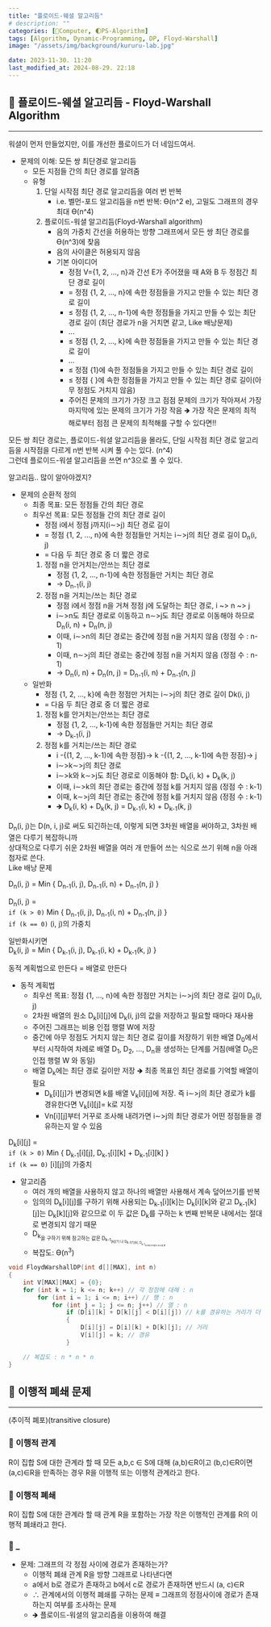 ```yaml
---
title: "플로이드-웨셜 알고리듬"
# description: ""
categories: [💫Computer, 🌓PS-Algorithm]
tags: [Algorithm, Dynamic-Programming, DP, Floyd-Warshall]
image: "/assets/img/background/kururu-lab.jpg"

date: 2023-11-30. 11:20
last_modified_at: 2024-08-29. 22:18
---
```


## 💫 플로이드-웨셜 알고리듬 - Floyd-Warshall Algorithm

---

워셜이 먼저 만들었지만, 이를 개선한 플로이드가 더 네임드여서.  

- 문제의 이해: 모든 쌍 최단경로 알고리듬
  - 모든 지점들 간의 최단 경로를 알려줌
  - 유형
    1. 단일 시작점 최단 경로 알고리듬을 여러 번 반복
       - i.e. 벨먼-포드 알고리듬을 n번 반복: Ɵ(n^2 e), 고밀도 그래프의 경우 최대 Ɵ(n^4)
    2. 플로이드-워셜 알고리듬(Floyd-Warshall  algorithm)
       - 음의 가중치 간선을 허용하는 방향 그래프에서 모든 쌍 최단 경로를 Ɵ(n^3)에 찾음
       - 음의 사이클은 허용되지 않음
       - 기본 아이디어
         - 정점 V={1, 2, …, n}과 간선 E가 주어졌을 때 A와 B 두 정점간 최단 경로 길이
         - = 정점 {1, 2, …, n}에 속한 정점들을 가지고 만들 수 있는 최단 경로 길이
         - ≤ 정점 {1, 2, …, n-1}에 속한 정점들을 가지고 만들 수 있는 최단 경로 길이 (최단 경로가 n을 거치면 같고, Like 배낭문제)
         - …
         - ≤ 정점 {1, 2, …, k}에 속한 정점들을 가지고 만들 수 있는 최단 경로 길이
         - …
         - ≤ 정점 {1}에 속한 정점들을 가지고 만들 수 있는 최단 경로 길이
         - ≤ 정점 { }에 속한 정점들을 가지고 만들 수 있는 최단 경로 길이(아무 정점도 거치지 않음)
         - 주어진 문제의 크기가 가장 크고 점점 문제의 크기가 작아져서 가장 마지막에 있는 문제의 크기가 가장 작음 🡺 가장 작은 문제의 최적해로부터 점점 큰 문제의 최적해를 구할 수 있다면!!

모든 쌍 최단 경로는, 플로이드-워셜 알고리듬을 몰라도, 단일 시작점 최단 경로 알고리듬을 시작점을 다르게 n번 반복 시켜 풀 수는 있다. (n^4)  
그런데 플로이드-워셜 알고리듬을 쓰면 n^3으로 풀 수 있다.  

알고리듬.. 많이 알아야겠지?  

- 문제의 순환적 정의
  - 최종 목표: 모든 정점들 간의 최단 경로
  - 최우선 목표: 모든 정점들 간의 최단 경로 길이
    - 정점 i에서 정점 j까지(i∼>j) 최단 경로 길이
    - = 정점 {1, 2, …, n}에 속한 정점들만 거치는 i∼>j의 최단 경로 길이 D<sub>n</sub>(i, j)
    - = 다음 두 최단 경로 중 더 짧은 경로
    1. 정점 n을 안거치는/안쓰는 최단 경로
       - 정점 {1, 2, …, n-1}에 속한 정점들만 거치는 최단 경로
       - → D<sub>n-1</sub>(i, j)
    2. 정점 n을 거치는/쓰는 최단 경로
       - 정점 i에서 정점 n을 거쳐 정점 j에 도달하는 최단 경로, i ~> n ~> j
       - i∼>n도 최단 경로로 이동하고 n∼>j도 최단 경로로 이동해야 하므로 D<sub>n</sub>(i, n) + D<sub>n</sub>(n, j)
       - 이때, i∼>n의 최단 경로는 중간에 정점 n을 거치지 않음 (정점 수 : n-1)
       - 이때, n∼>j의 최단 경로는 중간에 정점 n을 거치지 않음 (정점 수 : n-1)
       - → D<sub>n</sub>(i, n) + D<sub>n</sub>(n, j) = D<sub>n-1</sub>(i, n) + D<sub>n-1</sub>(n, j)
  - 일반화
    - 정점 {1, 2, …, k}에 속한 정점만 거치는 i∼>j의 최단 경로 길이 Dk(i, j)
    - = 다음 두 최단 경로 중 더 짧은 경로
    1. 정점 k를 안거치는/안쓰는 최단 경로
       - 정점 {1, 2, …, k-1}에 속한 정점들만 거치는 최단 경로
       - → D<sub>k-1</sub>(i, j)
    2. 정점 k를 거치는/쓰는 최단 경로
       - i -{(1, 2, ..., k-1)에 속한 정점}→ k -{(1, 2, ..., k-1)에 속한 정점}→ j
       - i∼>k∼>j의 최단 경로
       - i∼>k와 k∼>j도 최단 경로로 이동해야 함:  D<sub>k</sub>(i, k) + D<sub>k</sub>(k, j)
       - 이때, i∼>k의 최단 경로는 중간에 정점 k를 거치지 않음 (정점 수 : k-1)
       - 이때, k∼>j의 최단 경로는 중간에 정점 k를 거치지 않음 (정점 수 	: k-1)
       - 🡺 D<sub>k</sub>(i, k) + D<sub>k</sub>(k, j) = D<sub>k-1</sub>(i, k) + D<sub>k-1</sub>(k, j)

D<sub>n</sub>(i, j)는 D(n, i, j)로 써도 되긴하는데, 이렇게 되면 3차원 배열을 써야하고, 3차원 배열은 다루기 복잡하니까  
상대적으로 다루기 쉬운 2차원 배열을 여러 개 만들어 쓰는 식으로 쓰기 위해 n을 아래첨자로 쓴다.  
Like 배낭 문제  

D<sub>n</sub>(i, j) = Min { D<sub>n-1</sub>(i, j), D<sub>n-1</sub>(i, n) + D<sub>n-1</sub>(n, j) }  

D<sub>n</sub>(i, j) =  
`if (k > 0)` Min { D<sub>n-1</sub>(i, j), D<sub>n-1</sub>(i, n) + D<sub>n-1</sub>(n, j) }  
`if (k == 0)` (i, j)의 가중치  

일반화시키면  
D<sub>k</sub>(i, j) = Min { D<sub>k-1</sub>(i, j), D<sub>k-1</sub>(i, k) + D<sub>k-1</sub>(k, j) }  

동적 계획법으로 만든다 = 배열로 만든다  

- 동적 계획법
  - 최우선 목표: 정점 {1, …, n}에 속한 정점만 거치는 i∼>j의 최단 경로 길이 D<sub>n</sub>(i, j)
  - 2차원 배열의 원소 D<sub>k</sub>[i]\[j]에 D<sub>k</sub>(i, j)의 값을 저장하고 필요할 때마다 재사용
  - 주어진 그래프는 비용 인접 행렬 W에 저장
  - 중간에 아무 정점도 거치지 않는 최단 경로 길이를 저장하기 위한 배열 D<sub>0</sub>에서부터 시작하여 차례로 배열 D<sub>1</sub>, D<sub>2</sub>, …, D<sub>n</sub>을 생성하는 단계를 거침(배열 D<sub>0</sub>은 인접 행렬 W 와 동일)
  - 배열 D<sub>k</sub>에는 최단 경로 길이만 저장 🡺 최종 목표인 최단 경로를 기억할 배열이 필요
    - D<sub>k</sub>[i]\[j]가 변경되면 k를 배열 V<sub>k</sub>[i]\[j]에 저장. 즉 i∼>j의 최단 경로가 k를 경유한다면 V<sub>k</sub>[i]\[j]= k로 지정
    - Vn[i]\[j]부터 거꾸로 조사해 내려가면 i∼>j의 최단 경로가 어떤 정점들을 경유하는지 알 수 있음

D<sub>k</sub>[i]\[j] =  
`if (k > 0)` Min { D<sub>k-1</sub>[i]\[j], D<sub>k-1</sub>[i]\[k] + D<sub>k-1</sub>[i]\[k] }  
`if (k == 0)` [i]\[j]의 가중치  

- 알고리즘
  - 여러 개의 배열을 사용하지 않고 하나의 배열만 사용해서 계속 덮어쓰기를 반복
  - 임의의 D<sub>k</sub>[i]\[j]를 구하기 위해 사용되는 D<sub>k-1</sub>[i]\[k]는 D<sub>k</sub>[i]\[k]와 같고 D<sub>k-1</sub>[k]\[j]는 D<sub>k</sub>[k]\[j]와 같으므로 이 두 값은 D<sub>k</sub>를 구하는 k 번째 반복문 내에서는 절대로 변경되지 않기 때문
  - D<sub>k<sub>을 구하기 위해 참고하는 값은 D<sub>k-1<sub>[k]\[?] 나 D<sub>k-1[?]\[k], D<sub>k-1<sub>의 k행과 k열의 요소들 뿐
  - 복잡도: Ɵ(n<sup>3</sup>)

```cpp
void FloydWarshallDP(int d[][MAX], int n)
{
	int V[MAX][MAX] = {0};
	for (int k = 1; k <= n; k++) // 각 정점에 대해 : n
		for (int i = 1; i <= n; i++) // 행 : n
			for (int j = 1; j <= n; j++) // 열 : n
				if (D[i][k] + D[k][j] < D[i][j]) // k를 경유하는 거리가 더 짧으면
				{
					D[i][j] = D[i][k] + D[k][j]; // 거리
					V[i][j] = k; // 경유
				}

	// 복잡도 : n * n * n
}
```

## 💫 이행적 폐쇄 문제

---

(추이적 폐포)(transitive closure)

### 🫧 이행적 관계

R이 집합 S에 대한 관계라 할 때 모든 a,b,c ∈ S에 대해 (a,b)∈R이고 (b,c)∈R이면 (a,c)∈R을 만족하는 경우 R을 이행적 또는 이행적 관계라고 한다.  

### 🫧 이행적 폐쇄

R이 집합 S에 대한 관계라 할 때 관계 R을 포함하는 가장 작은 이행적인 관계를 R의 이행적 폐쇄라고 한다.

### 🫧 _

- 문제: 그래프의 각 정점 사이에 경로가 존재하는가?
  - 이행적 폐쇄 관계 R을 방향 그래프로 나타낸다면
  - a에서 b로 경로가 존재하고 b에서 c로 경로가 존재하면 반드시 (a, c)∈R
  - ∴ 관계에서의 이행적 폐쇄를 구하는 문제 ≡ 그래프의 정점사이에 경로가 존재하는지 여부를 조사하는 문제
  - 🡺 플로이드-워셜의 알고리즘을 이용하여 해결
